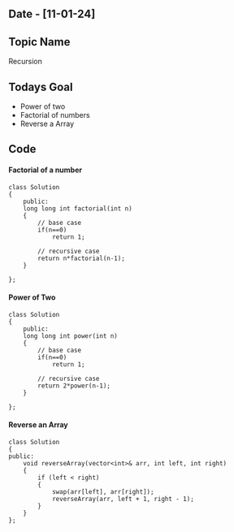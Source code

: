 ## Date - [11-01-24]

## Topic Name

Recursion

## Todays Goal

* Power of two
* Factorial of numbers
* Reverse a Array

## Code

#### Factorial of a number

```
class Solution
{
    public:
    long long int factorial(int n)
    {
        // base case
        if(n==0)
            return 1;
  
        // recursive case
        return n*factorial(n-1);
    }
  
};
```

#### Power of Two

```
class Solution
{
    public:
    long long int power(int n)
    {
        // base case
        if(n==0)
            return 1;
  
        // recursive case
        return 2*power(n-1);
    }
  
};
```

#### Reverse an Array

```
class Solution
{
public:
    void reverseArray(vector<int>& arr, int left, int right)
    {
        if (left < right)
        {
            swap(arr[left], arr[right]);
            reverseArray(arr, left + 1, right - 1);
        }
    }
};
```
